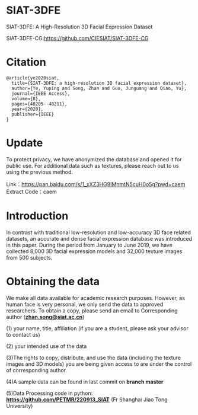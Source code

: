 # SIAT-3DFE
SIAT-3DFE: A High-Resolution 3D Facial Expression Dataset

SIAT-3DFE-CG:https://github.com/CIESIAT/SIAT-3DFE-CG

# Citation
```
@article{ye2020siat,
  title={SIAT-3DFE: a high-resolution 3D facial expression dataset},
  author={Ye, Yuping and Song, Zhan and Guo, Junguang and Qiao, Yu},
  journal={IEEE Access},
  volume={8},
  pages={48205--48211},
  year={2020},
  publisher={IEEE}
}
```
# Update

To protect privacy, we have anonymized the database and opened it for public use. For additional data such as textures, please reach out to us using the previous method.

Link：https://pan.baidu.com/s/1_xXZ3HG9IMnmtN5cuH0o5g?pwd=caem 
Extract Code：caem


# Introduction
In contrast with traditional low-resolution and low-accuracy 3D face related datasets, an accurate and dense facial expression database was introduced in this paper. During the period from January to June 2019, we have collected 8,000 3D facial expression models and 32,000 texture images from 500 subjects.

# Obtaining the data

We make all  data available for academic research purposes. However, as human face is very personal, we only send the data to approved researchers. To obtain a copy, please send an email to Corresponding author (**zhan.song@siat.ac.cn**)

(1) your name, title, affiliation (if you are a student, please ask your advisor to contact us)

(2) your intended use of the data

(3)The rights to copy, distribute, and use the data (including the texture images and 3D models) you are being given access to are under the control of corresponding author. 

(4)A sample data can be found in last commit on **branch master**

(5)Data Processing code in python: **https://github.com/PETMR/220913_SIAT** (Fr Shanghai Jiao Tong University)
